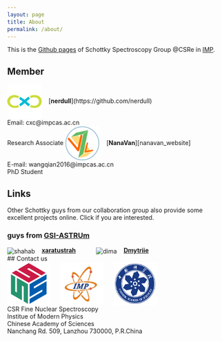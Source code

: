 ```yaml
---
layout: page
title: About
permalink: /about/
---
```


This is the [Github pages][group_website] of Schottky Spectroscopy Group @CSRe in [IMP][inst_website].

## Member

<img src="/assets/images/cxc.png" alt="cxc" height="80" width="80" style="vertical-align:middle;">
&nbsp;&nbsp;
[<b>nerdull</b>](https://github.com/nerdull) <br/>
Email: cxc@impcas.ac.cn<br/>
Research Associate

<img src="/assets/images/BigHead.png" alt="BigHead" height="80" width="80" style="vertical-align:middle;">
&nbsp;&nbsp;
[<b>NanaVan</b>][nanavan_website] <br/>
E-mail: wangqian2016@impcas.ac.cn <br/>
PhD Student <br/>

## Links

Other Schottky guys from our collaboration group also provide some excellent projects online. Click if you are interested. 

### guys from [GSI-ASTRUm](https://www.gsi.de/astrum)

<div>
<img src="https://avatars1.githubusercontent.com/u/7139148?s=400&v=4" alt="shahab" height="60" width="60" style="vertical-align:middle;">
&nbsp;&nbsp;
<a href="https://github.com/xaratustrah"><b>xaratustrah</b></a>
&nbsp;&nbsp;&nbsp;&nbsp;&nbsp;&nbsp;&nbsp;&nbsp;&nbsp;&nbsp;
<img src="https://avatars3.githubusercontent.com/u/31344023?s=400&v=4" alt="dima" height="60" width="60" style="vertical-align:middle;">
&nbsp;&nbsp;
<a href="https://github.com/Dmytriie"><b>Dmytriie</b></a>
</div>
## Contact us
<div>
<img src="/assets/images/Logo.png" alt="schospec" height="100" width="100" style="vertical-align:middle;">
&nbsp;&nbsp;&nbsp;&nbsp;
<img src="/assets/images/IMP_Logo.jpg" alt="IMP" height="100" width="100" style="vertical-align:middle;">
&nbsp;&nbsp;&nbsp;&nbsp;
<img src="/assets/images/CAS_Logo.png" alt="CAS" height="100" width="100" style="vertical-align:middle;">
</div>
CSR Fine Nuclear Spectroscopy <br/>
Institue of Modern Physics <br/>
Chinese Academy of Sciences <br/>
Nanchang Rd. 509, Lanzhou 730000, P.R.China


[group_website]:https://schottkyspectroscopyimp.github.io
[inst_website]:http://english.imp.cas.cn
[nanavan_website]:https://nanavan.github.io/GitBlog
